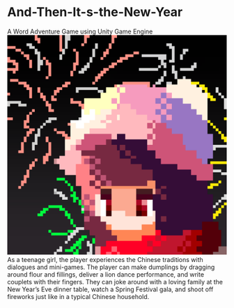 # And-Then-It-s-the-New-Year

A Word Adventure Game using Unity Game Engine
![Icon](Icon.png)
As a teenage girl, the player experiences the Chinese traditions with dialogues and mini-games. The player can make dumplings by dragging around flour and fillings, deliver a lion dance performance, and write couplets with their fingers. They can joke around with a loving family at the New Year’s Eve dinner table, watch a Spring Festival gala, and shoot off fireworks just like in a typical Chinese household.
